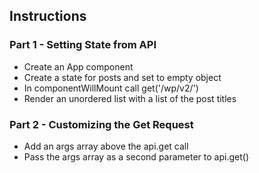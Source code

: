 ## Instructions

### Part 1 - Setting State from API

- Create an App component
- Create a state for posts and set to empty object
- In componentWillMount call get('/wp/v2/')
- Render an unordered list with a list of the post titles

### Part 2 - Customizing the Get Request

- Add an args array above the api.get call
- Pass the args array as a second parameter to api.get()
